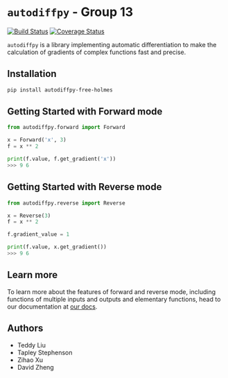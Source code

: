 # `autodiffpy` - Group 13

[![Build Status](https://travis-ci.org/free-holmes/cs207-FinalProject.svg?branch=master)](https://travis-ci.org/free-holmes/cs207-FinalProject.svg?branch=master) [![Coverage Status](https://codecov.io/gh/free-holmes/cs207-FinalProject/branch/master/graph/badge.svg)](https://codecov.io/gh/free-holmes/cs207-FinalProject)

`autodiffpy` is a library implementing automatic differentiation to make the calculation of gradients of complex functions fast and precise.

## Installation

```bash
pip install autodiffpy-free-holmes
```

## Getting Started with Forward mode

```python
from autodiffpy.forward import Forward

x = Forward('x', 3)
f = x ** 2

print(f.value, f.get_gradient('x'))
>>> 9 6
```

## Getting Started with Reverse mode

```python
from autodiffpy.reverse import Reverse

x = Reverse(3)
f = x ** 2

f.gradient_value = 1

print(f.value, x.get_gradient())
>>> 9 6
```

## Learn more

To learn more about the features of forward and reverse mode, including functions of multiple inputs and outputs and elementary functions, head to our documentation at [our docs](https://github.com/free-holmes/cs207-FinalProject/blob/master/docs/documentation.md).

## Authors

- Teddy Liu
- Tapley Stephenson
- Zihao Xu
- David Zheng
